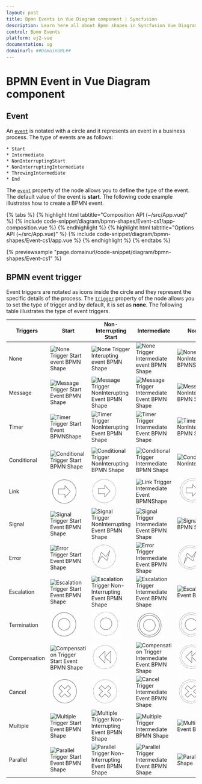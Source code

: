 ```yaml
---
layout: post
title: Bpmn Events in Vue Diagram component | Syncfusion
description: Learn here all about Bpmn shapes in Syncfusion Vue Diagram component of Syncfusion Essential JS 2 and more.
control: Bpmn Events 
platform: ej2-vue
documentation: ug
domainurl: ##DomainURL##
---
```


# BPMN Event in Vue Diagram component

## Event

An [`event`](https://ej2.syncfusion.com/vue/documentation/api/diagram/bpmnEvent) is notated with a circle and it represents an event in a business process. The type of events are as follows:

    * Start
    * Intermediate
    * NonInterruptingStart
    * NonInterruptingIntermediate
    * ThrowingIntermediate
    * End
        
The [`event`](https://ej2.syncfusion.com/vue/documentation/api/diagram/bpmnEvent#event-bpmnevents) property of the node allows you to define the type of the event. The default value of the event is **start**. The following code example illustrates how to create a BPMN event.

{% tabs %}
{% highlight html tabtitle="Composition API (~/src/App.vue)" %}
{% include code-snippet/diagram/bpmn-shapes/Event-cs1/app-composition.vue %}
{% endhighlight %}
{% highlight html tabtitle="Options API (~/src/App.vue)" %}
{% include code-snippet/diagram/bpmn-shapes/Event-cs1/app.vue %}
{% endhighlight %}
{% endtabs %}
        
{% previewsample "page.domainurl/code-snippet/diagram/bpmn-shapes/Event-cs1" %}

## BPMN event trigger

Event triggers are notated as icons inside the circle and they represent the specific details of the process. The [`trigger`](https://ej2.syncfusion.com/vue/documentation/api/diagram/bpmnEvent#trigger-bpmntriggers) property of the node allows you to set the type of trigger and by default, it is set as **none**. The following table illustrates the type of event triggers.

| Triggers | Start | Non-Interrupting Start | Intermediate | Non-Interrupting Intermediate | Throwing Intermediate | End |
| -------- | -------- | -------- | -------- | -------- | -------- | -------- |
| None | ![None Trigger Start event BPMN Shape](images/None1.png)  | ![None Trigger Interupting event BPMN Shape](images/None2.png) | ![None Trigger Intermediate event  BPMN Shape](images/None3.png) | ![None Trigger NonInteruptingIntermediate BPMNShape](images/None4.png) |![None Trigger Throwing Intermediate](images/NoTriggerthrowingInterMediate.png) | ![None Trigger End event  event  BPMNShape](images/None5.png) |
| Message | ![Message Trigger Start Event BPMN Shape](images/Message1.png) | ![Message Trigger NonInterupting Event BPMN Shape](images/Message2.png) | ![Message Trigger Intermediate Event BPMN Shape](images/Message3.png) | ![Message Trigger NonInteruptingIntermediate Event BPMN Shape](images/Message4.png)|![Message Trigger ThrowingIntermediate Event BPMNShape](images/Message5.png) | ![Message Trigger End Event BPMN EndShape](images/Message6.png) |
| Timer | ![Timer Trigger Start Event BPMNShape](images/Timer1.png) | ![Timer Trigger NonInterupting Event BPMN Shape](images/Timer2.png) | ![Timer Trigger Intermediate Event BPMN Shape](images/Timer3.png)|![Timer Trigger NonInteruptingIntermediate  Event BPMN Shape](images/Timer4.png) |![Timer Trigger Throwing intermediate](images/endTimer.png) | ![Timer Trigger End Event BPMN EndShape](images/endTimer.png) |
| Conditional | ![Conditional Trigger Start BPMN Shape](images/Conditional1.png) | ![Conditional Trigger NonInterupting BPMN Shape](images/Conditional2.png) | ![Conditional Trigger Intermediate BPMN Shape](images/Conditional3.png)|![Conditional Trigger NonInteruptingIntermediateBPMNShape](images/Conditional4.png) | ![Conditional Trigger Throwing intermediate BPMNShape](images/throwingConditional.png) | ![Conditional Trigger End BPMN shape](images/endConditional.png) |
| Link | ![Link Trigger Start BPMN Shape](images/startLink.png) | ![Link Trigger NonInterruptingStart BPMN Shape](images/nonInterStartLink.png) |![Link Trigger Intermediate Event BPMNShape](images/Link1.png) | ![Link Trigger NonInterrupting intermediate BPMN Shape](images/nonInterLink.png) | ![Link Trigger ThrowingIntermediate  Event BPMN Shape](images/Link2.png) |![Link Trigger End BPMN Shape](images/endLink.png) | 
| Signal | ![Signal Trigger Start Event BPMN Shape](images/Signal1.png) | ![Signal Trigger NonInterrupting Event BPMN Shape](images/Signal2.png) | ![Signal Trigger Intermediate Event BPMN Shape](images/Signal3.png) | ![Signal Trigger NonInterrupting Event BPMN Shape](images/Signal4.png)| ![SignalThrowing Trigger Intermediate  Event BPMN Shape](images/Signal5.png) | ![Signal Trigger End Event BPMN Shape](images/Signal6.png) |
| Error | ![Error Trigger Start Event BPMN Shape](images/Error1.png) | ![Error Trigger Start Event BPMN Shape](images/nonInterStartError.png) | ![Error Trigger Intermediate Event BPMN Shape](images/Error2.png)  | ![Error Trigger NonInterrupting intermediate BPMN Shape](images/nonInterError.png) | ![Error Trigger Throwing intermediate BPMN Shape](images/throwingError.png) | ![Error Trigger End Event BPMN Shape](images/Error3.png)|
| Escalation | ![Escalation Trigger Start Event BPMN Shape](images/Esclation1.png) | ![Escalation  Trigger  Non-Interrupting  Event BPMN Shape](images/Esclation2.png) | ![Escalation  Trigger  Intermediate  Event BPMN Shape](images/Esclation3.png)| ![Escalation  Trigger Non-Interrupting  Event BPMN Shape](images/Esclation4.png)| ![Escalation  Trigger  Throwing Intermediate Event  BPMN Shape](images/Esclation5.png) |  ![Escalation  Trigger  End Event BPMN Shape](images/Esclation6.png)|
| Termination | ![Termination Trigger Start  Event BPMN Shape](images/startTerminate.png) | ![Termination Trigger NonInterruptingStart Event BPMN Shape](images/nonInterStartTerminate.png) | ![Termination Trigger Intermediate Event BPMN Shape](images/intermediateTerminate.png) | ![Termination Trigger NonInteruptingIntermediate Event BPMN Shape](images/nonInterTerminate.png) | ![Termination Trigger Throwing intermediate Event BPMN Shape](images/throwingTerminate.png) | ![Termination Trigger End  Event BPMN Shape](images/Termination1.png)|
| Compensation |![Compensation  Trigger Start Event  BPMN Shape](images/Compensation1.png)  | ![Compensation  Trigger NonInterruptingStart Event  BPMN Shape](images/nonInterStartCompensation.png) |![Compensation Trigger Intermediate  Event BPMN Shape](images/Compensation2.png) | ![Compensation  Trigger NonInteruptingIntermediate Event  BPMN Shape](images/noninterCompensation.png) | ![Compensation  Trigger  Throwing Intermediate Event  BPMN Shape](images/Compensation3.png)|![Compensation  Trigger End BPMN  Event Shape](images/Compensation4.png) |
| Cancel | ![Cancel Trigger Start  Event BPMN Shape](images/startCancel.png) | ![Cancel Trigger NonInterruptingStart Event BPMN Shape](images/nonInterStartCancel.png) | ![Cancel Trigger Intermediate  Event BPMN Shape](images/Cancel1.png) | ![Cancel Trigger NonInteruptingIntermediate Event BPMN Shape](images/nonInterCancel.png) | ![Cancel Trigger ThrowingIntermediate Event BPMN Shape](images/throwingCancel.png) | ![Cancel Trigger End  Event BPMN Shape](images/Cancel2.png) |
| Multiple | ![Multiple Trigger Start  Event BPMN Shape](images/Multiple1.png) | ![Multiple Trigger Non-Interrupting  Event BPMN Shape](images/Multiple2.png)  | ![Multiple Trigger Intermediate BPMN Shape](images/Multiple3.png)| ![Multiple Trigger Non-Interrupting Event BPMN Shape](images/Multiple4.png) | ![Multiple Trigger  Throwing Intermediate  Event BPMN Shape](images/Multiple5.png)  | ![Multiple Trigger End Event  BPMN Shape](images/Multiple6.png) |
| Parallel | ![Parallel Trigger Start  Event BPMN Shape](images/Parallel1.png) | ![Parallel Trigger Non-Interrupting Event  BPMN Shape](images/Parallel2.png) | ![Parallel Trigger Intermediate  Event BPMN Shape](images/Parallel3.png)| ![Parallel Trigger End Event  BPMN Shape](images/Parallel4.png) | ![Parallel Trigger ThrowingIntermediate Event BPMN Shape](images/throwingParallel.png) | ![Parallel Trigger End Event BPMN Shape](images/endParallel.png) |